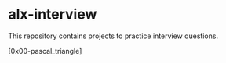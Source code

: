 # alx-interview

This repository contains projects to practice interview questions.

[0x00-pascal_triangle]

